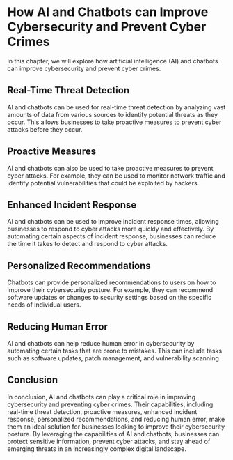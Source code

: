 How AI and Chatbots can Improve Cybersecurity and Prevent Cyber Crimes
===============================================================================================================================

In this chapter, we will explore how artificial intelligence (AI) and chatbots can improve cybersecurity and prevent cyber crimes.

Real-Time Threat Detection
--------------------------

AI and chatbots can be used for real-time threat detection by analyzing vast amounts of data from various sources to identify potential threats as they occur. This allows businesses to take proactive measures to prevent cyber attacks before they occur.

Proactive Measures
------------------

AI and chatbots can also be used to take proactive measures to prevent cyber attacks. For example, they can be used to monitor network traffic and identify potential vulnerabilities that could be exploited by hackers.

Enhanced Incident Response
--------------------------

AI and chatbots can be used to improve incident response times, allowing businesses to respond to cyber attacks more quickly and effectively. By automating certain aspects of incident response, businesses can reduce the time it takes to detect and respond to cyber attacks.

Personalized Recommendations
----------------------------

Chatbots can provide personalized recommendations to users on how to improve their cybersecurity posture. For example, they can recommend software updates or changes to security settings based on the specific needs of individual users.

Reducing Human Error
--------------------

AI and chatbots can help reduce human error in cybersecurity by automating certain tasks that are prone to mistakes. This can include tasks such as software updates, patch management, and vulnerability scanning.

Conclusion
----------

In conclusion, AI and chatbots can play a critical role in improving cybersecurity and preventing cyber crimes. Their capabilities, including real-time threat detection, proactive measures, enhanced incident response, personalized recommendations, and reducing human error, make them an ideal solution for businesses looking to improve their cybersecurity posture. By leveraging the capabilities of AI and chatbots, businesses can protect sensitive information, prevent cyber attacks, and stay ahead of emerging threats in an increasingly complex digital landscape.
